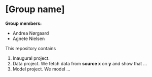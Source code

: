 # \[Group name\]

**Group members:**
- Andrea Nørgaard
- Agnete Nielsen

This repository contains  
1. Inaugural project. 
2. Data project. We fetch data from **source x** on **y** and show that ...
3. Model project. We model ...
